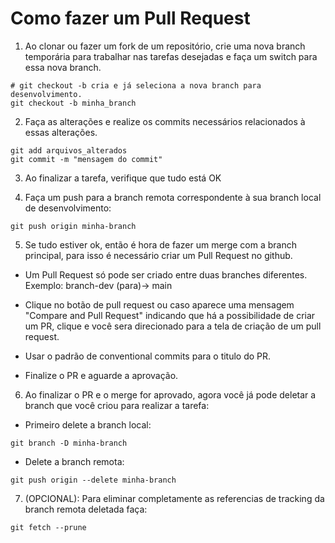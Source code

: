 # Como fazer um Pull Request

1. Ao clonar ou fazer um fork de um repositório, crie uma nova branch temporária para
trabalhar nas tarefas desejadas e faça um switch para essa nova branch. 

```
# git checkout -b cria e já seleciona a nova branch para desenvolvimento.
git checkout -b minha_branch
```

2. Faça as alterações e realize os commits necessários relacionados à essas alterações.

```
git add arquivos_alterados
git commit -m "mensagem do commit"
```

3. Ao finalizar a tarefa, verifique que tudo está OK

4. Faça um push para a branch remota correspondente à sua branch local de desenvolvimento:

```
git push origin minha-branch
```

5. Se tudo estiver ok, então é hora de fazer um merge com a branch principal, para isso
é necessário criar um Pull Request no github.

- Um Pull Request só pode ser criado entre duas branches diferentes. Exemplo: branch-dev (para)-> main

- Clique no botão de pull request ou caso aparece uma mensagem "Compare and Pull Request" indicando que há a possibilidade de criar um PR, clique e você sera direcionado para a tela de criação de um pull request.

- Usar o padrão de conventional commits para o titulo do PR.

- Finalize o PR e aguarde a aprovação.

6. Ao finalizar o PR e o merge for aprovado, agora você já pode deletar a branch que você criou para realizar
a tarefa:

- Primeiro delete a branch local:

```
git branch -D minha-branch
```

- Delete a branch remota:

```
git push origin --delete minha-branch
```

7. (OPCIONAL): Para eliminar completamente as referencias de tracking da branch remota deletada faça:

```
git fetch --prune
```
